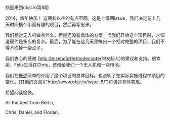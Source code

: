 欢迎来到objc.io第8期

2014，新年快乐！
这期和以往的有点不同。这是个假期issue，我们决定花上几天时间搞个小而有趣的项目，然后再写出来。

我们想对无人机做点什么，但是还没有具体的方案。当我们开始这个项目时，才知道硬件是多么的复杂。最后，为了能在这几天里搞出一个相对完整的项目，我们不得不砍掉一些点子。

我们衷心的感谢 [Felix Geisendörfer](“http://felixge.de”)([nodecopter]("http://nodecopter.com")的发起人)的建议和支持。很幸运，Felix生活在Chris，还借给我们一个无人机和一些电池。

我们在[概述]("http://www.objc.io/issue-8/the-quadcopter-project.html")简单的介绍了这个项目的总体目标。也说明了在实际实施过程中项目的变化。[其他的文章]("http://www.objc.io/issue-8/")将讲述具体实现。

希望阅读愉快。

All the best from Berlin,

Chris, Daniel, and Florian.
